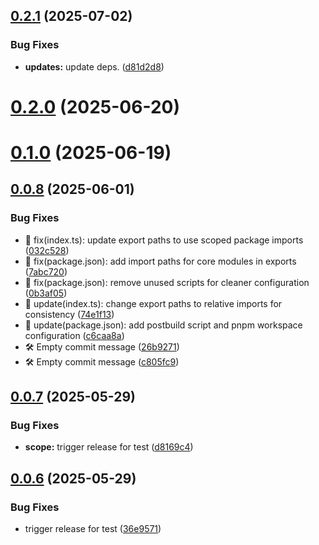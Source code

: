## [0.2.1](https://github.com/variablesoftware/vs-brand-utils/compare/v0.2.0...v0.2.1) (2025-07-02)


### Bug Fixes

* **updates:** update deps. ([d81d2d8](https://github.com/variablesoftware/vs-brand-utils/commit/d81d2d8fc702dfc53154f827260915a12ea45365))

# [0.2.0](https://github.com/variablesoftware/vs-brand-utils/compare/v0.1.0...v0.2.0) (2025-06-20)

# [0.1.0](https://github.com/variablesoftware/vs-brand-utils/compare/v0.0.8...v0.1.0) (2025-06-19)

## [0.0.8](https://github.com/variablesoftware/vs-brand-utils/compare/v0.0.7...v0.0.8) (2025-06-01)


### Bug Fixes

* 🚀 fix(index.ts): update export paths to use scoped package imports ([032c528](https://github.com/variablesoftware/vs-brand-utils/commit/032c528f90702f6704ca02433ad3ef409ace3026))
* 🚀 fix(package.json): add import paths for core modules in exports ([7abc720](https://github.com/variablesoftware/vs-brand-utils/commit/7abc7202504adfe5d823cedc55b5ea681e3e2a4e))
* 🚀 fix(package.json): remove unused scripts for cleaner configuration ([0b3af05](https://github.com/variablesoftware/vs-brand-utils/commit/0b3af055577ad69b7103d55d1b820bb9fe46a8e2))
* 🚀 update(index.ts): change export paths to relative imports for consistency ([74e1f13](https://github.com/variablesoftware/vs-brand-utils/commit/74e1f13faacf9983f5ba4e2ac9ca292bb916e510))
* 🚀 update(package.json): add postbuild script and pnpm workspace configuration ([c6caa8a](https://github.com/variablesoftware/vs-brand-utils/commit/c6caa8aa019d95c652ff0166050cf522b864f003))
* 🛠️ Empty commit message ([26b9271](https://github.com/variablesoftware/vs-brand-utils/commit/26b927133775c7a70aa99597d995c545151115be))
* 🛠️ Empty commit message ([c805fc9](https://github.com/variablesoftware/vs-brand-utils/commit/c805fc9e24b9f8865ca189902cdafa03de2f9deb))

## [0.0.7](https://github.com/variablesoftware/vs-brand-utils/compare/v0.0.6...v0.0.7) (2025-05-29)


### Bug Fixes

* **scope:** trigger release for test ([d8169c4](https://github.com/variablesoftware/vs-brand-utils/commit/d8169c400f198b9a151e082ab1af9126d2b2def4))

## [0.0.6](https://github.com/variablesoftware/vs-brand-utils/compare/v0.0.5...v0.0.6) (2025-05-29)


### Bug Fixes

* trigger release for test ([36e9571](https://github.com/variablesoftware/vs-brand-utils/commit/36e9571fd51c9591a18df34404cb2f783f011f2d))

